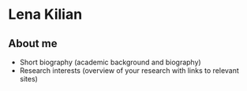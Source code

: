 # Lena Kilian

## About me

- Short biography (academic background and biography)
- Research interests (overview of your research with links to relevant sites)
